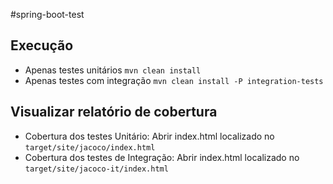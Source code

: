 #spring-boot-test

## Execução
- Apenas testes unitários ``mvn clean install``  
- Apenas testes com integração ``mvn clean install -P integration-tests``  
 
## Visualizar relatório de cobertura
- Cobertura dos testes Unitário: Abrir index.html localizado no ``target/site/jacoco/index.html``
- Cobertura dos testes de Integração: Abrir index.html localizado no ``target/site/jacoco-it/index.html``
